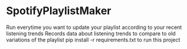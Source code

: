# SpotifyPlaylistMaker
Run everytime you want to update your playlist according to your recent listening trends 
Records data about listening trends to compare to old variations of the playlist 
pip install -r requirements.txt to run this project
